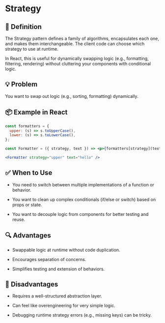 # Strategy

## 🧭 Definition

The Strategy pattern defines a family of algorithms, encapsulates each one, and makes them interchangeable. The client code can choose which strategy to use at runtime.

In React, this is useful for dynamically swapping logic (e.g., formatting, filtering, rendering) without cluttering your components with conditional logic.

## 💡 Problem

You want to swap out logic (e.g., sorting, formatting) dynamically.

## 📦 Example in React

```jsx
const formatters = {
  upper: (s) => s.toUpperCase(),
  lower: (s) => s.toLowerCase(),
};

const Formatter = ({ strategy, text }) => <p>{formatters[strategy](text)}</p>;

<Formatter strategy="upper" text="hello" />
```

## ✅ When to Use

- You need to switch between multiple implementations of a function or behavior.

- You want to clean up complex conditionals (if/else or switch) based on props or state.

- You want to decouple logic from components for better testing and reuse.

## 🔍 Advantages

- Swappable logic at runtime without code duplication.

- Encourages separation of concerns.

- Simplifies testing and extension of behaviors.

## 🚫 Disadvantages

- Requires a well-structured abstraction layer.

- Can feel like overengineering for very simple logic.

- Debugging runtime strategy errors (e.g., missing keys) can be tricky.